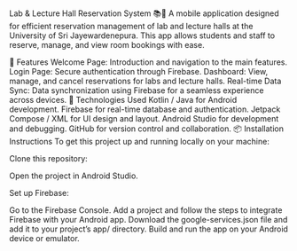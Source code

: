 Lab & Lecture Hall Reservation System 📚🏫
A mobile application designed for efficient reservation management of lab and lecture halls at the University of Sri Jayewardenepura. This app allows students and staff to reserve, manage, and view room bookings with ease.

🚀 Features
Welcome Page: Introduction and navigation to the main features.
Login Page: Secure authentication through Firebase.
Dashboard: View, manage, and cancel reservations for labs and lecture halls.
Real-time Data Sync: Data synchronization using Firebase for a seamless experience across devices.
🔧 Technologies Used
Kotlin / Java for Android development.
Firebase for real-time database and authentication.
Jetpack Compose / XML for UI design and layout.
Android Studio for development and debugging.
GitHub for version control and collaboration.
📦 Installation Instructions
To get this project up and running locally on your machine:

Clone this repository:

Open the project in Android Studio.

Set up Firebase:

Go to the Firebase Console.
Add a project and follow the steps to integrate Firebase with your Android app.
Download the google-services.json file and add it to your project’s app/ directory.
Build and run the app on your Android device or emulator.
